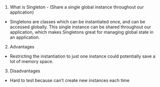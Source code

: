 1. What is Singleton - (Share a single global instance throughout our application)
- Singletons are classes which can be instantiated once, and can be accessed globally. This single instance can be shared throughout our application, which makes Singletons great for managing global state in an application.

2. Advantages
- Restricting the instantiation to just one instance could potentially save a lot of memory space.

3. Disadvantages
<!-- - Using a regular object instead of class -->
- Hard to test because can't create new instances each time